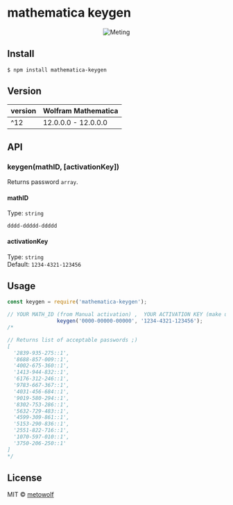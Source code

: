 # mathematica keygen

<p align="center">
<img src="https://user-images.githubusercontent.com/2666735/59565045-c19cc080-9080-11e9-9e54-c305213c6773.png" alt="Meting">
</p>


## Install

```
$ npm install mathematica-keygen
```

## Version

|version|Wolfram Mathematica|
|---|---|
|^12|12.0.0.0 - 12.0.0.0|

## API

### keygen(mathID, [activationKey])

Returns password `array`.

#### mathID

Type: `string`  

`dddd-ddddd-ddddd`

#### activationKey

Type: `string`  
Default: `1234-4321-123456`  

## Usage

```js
const keygen = require('mathematica-keygen');

// YOUR MATH_ID (from Manual activation) ,  YOUR ACTIVATION KEY (make up one)
                keygen('0000-00000-00000', '1234-4321-123456');
/*

// Returns list of acceptable passwords ;)
[
  '2839-935-275::1',
  '8688-857-009::1',
  '4002-675-360::1',
  '1413-944-832::1',
  '6176-312-246::1',
  '9783-667-367::1',
  '4031-456-684::1',
  '9019-580-294::1',
  '8302-753-286::1',
  '5632-729-483::1',
  '4599-309-861::1',
  '5153-290-836::1',
  '2551-822-716::1',
  '1070-597-010::1',
  '3750-206-250::1'
]
*/
```

## License

MIT © [metowolf](https://i-meto.com/)
